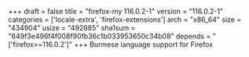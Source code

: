 +++
draft = false
title = "firefox-my 116.0.2-1"
version = "116.0.2-1"
categories = ['locale-extra', 'firefox-extensions']
arch = "x86_64"
size = "434904"
usize = "492885"
sha1sum = "649f3e496f4f008f90fb36c1b033953650c34b08"
depends = "['firefox>=116.0.2']"
+++
Burmese language support for Firefox